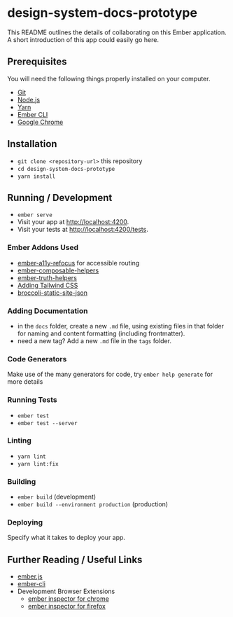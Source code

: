 # design-system-docs-prototype

This README outlines the details of collaborating on this Ember application.
A short introduction of this app could easily go here.

## Prerequisites

You will need the following things properly installed on your computer.

* [Git](https://git-scm.com/)
* [Node.js](https://nodejs.org/)
* [Yarn](https://yarnpkg.com/)
* [Ember CLI](https://ember-cli.com/)
* [Google Chrome](https://google.com/chrome/)

## Installation

* `git clone <repository-url>` this repository
* `cd design-system-docs-prototype`
* `yarn install`

## Running / Development

* `ember serve`
* Visit your app at [http://localhost:4200](http://localhost:4200).
* Visit your tests at [http://localhost:4200/tests](http://localhost:4200/tests).

### Ember Addons Used

* [ember-a11y-refocus](https://github.com/ember-a11y/ember-a11y-refocus) for accessible routing
* [ember-composable-helpers](https://github.com/DockYard/ember-composable-helpers)
* [ember-truth-helpers](https://github.com/jmurphyau/ember-truth-helpers)
* [Adding Tailwind CSS](https://gist.github.com/Robert-96/4d85dcafe05d9e5e72d813ae7107cc47)
* [broccoli-static-site-json](https://github.com/empress/broccoli-static-site-json)

### Adding Documentation

* in the `docs` folder, create a new `.md` file, using existing files in that folder for naming and content formatting (including frontmatter).
* need a new tag? Add a new `.md` file in the `tags` folder.

### Code Generators

Make use of the many generators for code, try `ember help generate` for more details

### Running Tests

* `ember test`
* `ember test --server`

### Linting

* `yarn lint`
* `yarn lint:fix`

### Building

* `ember build` (development)
* `ember build --environment production` (production)

### Deploying

Specify what it takes to deploy your app.

## Further Reading / Useful Links

* [ember.js](https://emberjs.com/)
* [ember-cli](https://ember-cli.com/)
* Development Browser Extensions
  * [ember inspector for chrome](https://chrome.google.com/webstore/detail/ember-inspector/bmdblncegkenkacieihfhpjfppoconhi)
  * [ember inspector for firefox](https://addons.mozilla.org/en-US/firefox/addon/ember-inspector/)
